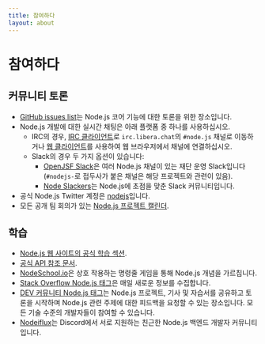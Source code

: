 ```yaml
---
title: 참여하다
layout: about
---
```


# 참여하다

## 커뮤니티 토론

- [GitHub issues list](https://github.com/nodejs/node/issues)는 Node.js 코어 기능에 대한 토론을 위한 장소입니다.
- Node.js 개발에 대한 실시간 채팅은 아래 플랫폼 중 하나를 사용하십시오.
  - IRC의 경우, [IRC 클라이언트](https://en.wikipedia.org/wiki/Comparison_of_Internet_Relay_Chat_clients)로 `irc.libera.chat`의 `#node.js` 채널로 이동하거나 [웹 클라이언트](https://kiwiirc.com/nextclient/)를 사용하여 웹 브라우저에서 채널에 연결하십시오.
  - Slack의 경우 두 가지 옵션이 있습니다:
    - [OpenJSF Slack](https://slack-invite.openjsf.org/)은 여러 Node.js 채널이 있는 재단 운영 Slack입니다 (`#nodejs-`로 접두사가 붙은 채널은 해당 프로젝트와 관련이 있음).
    - [Node Slackers](https://www.nodeslackers.com/)는 Node.js에 초점을 맞춘 Slack 커뮤니티입니다.
- 공식 Node.js Twitter 계정은 [nodejs](https://twitter.com/nodejs)입니다.
- 모든 공개 팀 회의가 있는 [Node.js 프로젝트 캘린더](https://nodejs.org/calendar).

## 학습

- [Node.js 웹 사이트의 공식 학습 섹션](https://nodejs.org/en/learn/).
- [공식 API 참조 문서](https://nodejs.org/api/).
- [NodeSchool.io](https://nodeschool.io/)은 상호 작용하는 명령줄 게임을 통해 Node.js 개념을 가르칩니다.
- [Stack Overflow Node.js 태그](https://stackoverflow.com/questions/tagged/node.js)은 매일 새로운 정보를 수집합니다.
- [DEV 커뮤니티 Node.js 태그](https://dev.to/t/node)는 Node.js 프로젝트, 기사 및 자습서를 공유하고 토론을 시작하며 Node.js 관련 주제에 대한 피드백을 요청할 수 있는 장소입니다. 모든 기술 수준의 개발자들이 참여할 수 있습니다.
- [Nodeiflux](https://discordapp.com/invite/vUsrbjd)는 Discord에서 서로 지원하는 친근한 Node.js 백엔드 개발자 커뮤니티입니다.
